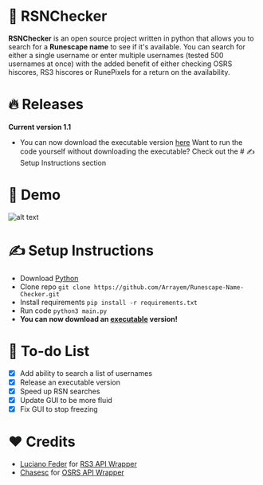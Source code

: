 # 🔎 RSNChecker
<strong>RSNChecker</strong> is an open source project written in python that allows you to search for a <strong>Runescape name</strong> to see if it's available. You can search for either a single username or enter multiple usernames (tested 500 usernames at once) with the added benefit of either checking OSRS hiscores, RS3 hiscores or RunePixels for a return on the availability. <br />

# 🔥 Releases
**Current version 1.1**
+ You can now download the executable version [here](https://github.com/aellas/Runescape-Name-Checker/releases/tag/1.1)
Want to run the code yourself without downloading the executable? Check out the # ✍️ Setup Instructions section

# 🧭 Demo
![alt text](https://github.com/Arrayem/Runescape-Name-Checker/blob/main/images/gif.gif) 

# ✍️ Setup Instructions
+ Download [Python](https://www.python.org/)
+ Clone repo `git clone https://github.com/Arrayem/Runescape-Name-Checker.git`
+ Install requirements `pip install -r requirements.txt`
+ Run code `python3 main.py` <br />
+ **You can now download an [executable](https://github.com/Arrayem/RSNChecker/releases/download/Latest/RSNChecker.exe) version!**

# 📖 To-do List
- [x] Add ability to search a list of usernames
- [x] Release an executable version
- [x] Speed up RSN searches
- [x] Update GUI to be more fluid
- [x] Fix GUI to stop freezing

# ❤️ Credits
+ [Luciano Feder](https://github.com/lucianofeder) for [RS3 API Wrapper](https://github.com/lucianofeder/runescape3-api-wrapper)
+ [Chasesc](https://github.com/Chasesc) for [OSRS API Wrapper](https://github.com/Chasesc/OSRS-API-Wrapper)


